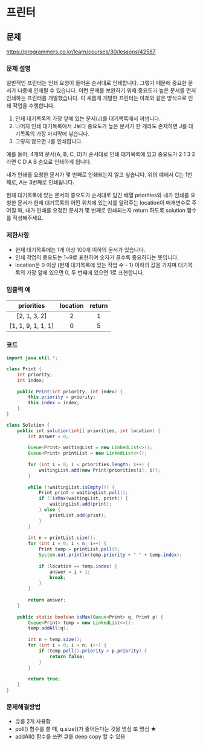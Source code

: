# 프린터

## 문제

https://programmers.co.kr/learn/courses/30/lessons/42587

### 문제 설명

일반적인 프린터는 인쇄 요청이 들어온 순서대로 인쇄합니다. 그렇기 때문에 중요한 문서가 나중에 인쇄될 수 있습니다. 이런 문제를 보완하기 위해 중요도가 높은 문서를 먼저 인쇄하는 프린터를 개발했습니다. 이 새롭게 개발한 프린터는 아래와 같은 방식으로 인쇄 작업을 수행합니다.

1. 인쇄 대기목록의 가장 앞에 있는 문서(J)를 대기목록에서 꺼냅니다.
2. 나머지 인쇄 대기목록에서 J보다 중요도가 높은 문서가 한 개라도 존재하면 J를 대기목록의 가장 마지막에 넣습니다.
3. 그렇지 않으면 J를 인쇄합니다.

예를 들어, 4개의 문서(A, B, C, D)가 순서대로 인쇄 대기목록에 있고 중요도가 2 1 3 2 라면 C D A B 순으로 인쇄하게 됩니다.

내가 인쇄를 요청한 문서가 몇 번째로 인쇄되는지 알고 싶습니다. 위의 예에서 C는 1번째로, A는 3번째로 인쇄됩니다.

현재 대기목록에 있는 문서의 중요도가 순서대로 담긴 배열 priorities와 내가 인쇄를 요청한 문서가 현재 대기목록의 어떤 위치에 있는지를 알려주는 location이 매개변수로 주어질 때, 내가 인쇄를 요청한 문서가 몇 번째로 인쇄되는지 return 하도록 solution 함수를 작성해주세요.

### 제한사항

* 현재 대기목록에는 1개 이상 100개 이하의 문서가 있습니다.
* 인쇄 작업의 중요도는 1~9로 표현하며 숫자가 클수록 중요하다는 뜻입니다.
* location은 0 이상 (현재 대기목록에 있는 작업 수 - 1) 이하의 값을 가지며 대기목록의 가장 앞에 있으면 0, 두 번째에 있으면 1로 표현합니다.

### 입출력 예

| priorities	| location	| return |
|:-----------:|:---------:|:------:|
| [2, 1, 3, 2]|    	2     |  	1    |
| [1, 1, 9, 1, 1, 1] |	0	 | 5 |

### 코드

``` java
import java.util.*;

class Print {
	int priority;
	int index;
	
	public Print(int priority, int index) {
		this.priority = priority;
		this.index = index;
	}
}

class Solution {
    public int solution(int[] priorities, int location) {
        int answer = 0;
		
		Queue<Print> waitingList = new LinkedList<>();
		Queue<Print> printList = new LinkedList<>();
		
		for (int i = 0; i < priorities.length; i++) {
			waitingList.add(new Print(priorities[i], i));
		}
		
		while (!waitingList.isEmpty()) {
			Print print = waitingList.poll();
			if (!isMax(waitingList, print)) {
				waitingList.add(print);
			} else {
				printList.add(print);
			}
		}
		
		int n = printList.size();
		for (int i = 0; i < n; i++) {
			Print temp = printList.poll();
			System.out.println(temp.priority + " " + temp.index);
			
			if (location == temp.index) {
				answer = i + 1;
                break;
			}
		}
		
		return answer;
    }
    
    public static boolean isMax(Queue<Print> q, Print p) {
		Queue<Print> temp = new LinkedList<>();
		temp.addAll(q);
		
		int n = temp.size();
		for (int i = 0; i < n; i++) {
			if (temp.poll().priority > p.priority) {
				return false;
			}
		}
		
		return true;
	}
}
```

### 문제해결방법

* 큐를 2개 사용함
* poll() 함수를 쓸 때, q.size()가 줄어든다는 것을 명심 또 명심 ★
* addAll() 함수를 쓰면 큐를 deep copy 할 수 있음
